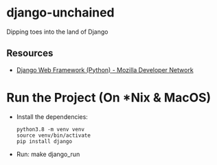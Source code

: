 # django-unchained
Dipping toes into the land of Django

## Resources

* [Django Web Framework (Python) - Mozilla Developer Network](https://developer.mozilla.org/en-US/docs/Learn/Server-side/Django)


# Run the Project (On *Nix & MacOS)

* Install the dependencies:
    ```
    python3.8 -m venv venv
    source venv/bin/activate
    pip install django
    ```

* Run:
    make django_run
